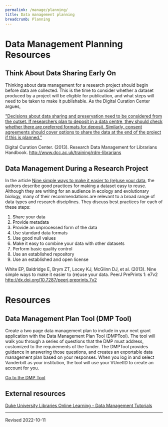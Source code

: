 ```yaml
---
permalink: /manage/planning/
title: Data management planning
breadcrumb: Planning
---
```


# Data Management Planning Resources

## Think About Data Sharing Early On

Thinking about data management for a research project should begin before data are collected.  This is the time to consider whether a dataset produced by a project will be eligible for publication, and what steps will need to be taken to make it publishable.  As the Digital Curation Center argues, 

["Decisions about data sharing and preservation need to be considered from the outset. If researchers plan to deposit in a data centre, they should check whether there are preferred formats for deposit. Similarly, consent agreements should cover options to share the data at the end of the project if this is planned.”](http://www.dcc.ac.uk/training/rdm-librarians)

Digital Curation Center. (2013).  Research Data Management for Librarians Handbook. <http://www.dcc.ac.uk/training/rdm-librarians>

## Data Management During a Research Project

In the article [Nine simple ways to make it easier to (re)use your data](https://peerj.com/preprints/7.pdf), the authors describe good practices for making a dataset easy to reuse.  Although they are writing for an audience in ecology and evolutionary biology, many of their recommendations are relevant to a broad range of data types and research disciplines.  They discuss best practices for each of these steps:

1. Share your data
2. Provide metadata
3. Provide an unprocessed form of the data
4. Use standard data formats
5. Use good null values 
6. Make it easy to combine your data with other datasets
7. Perform basic quality control
8. Use an established repository
9. Use an established and open license

White EP, Baldridge E, Brym ZT, Locey KJ, McGlinn DJ, et al. (2013). Nine simple ways to make it easier to (re)use your data. PeerJ PrePrints 1: e7v2 <http://dx.doi.org/10.7287/peerj.preprints.7v2>

# Resources

## Data Management Plan Tool (DMP Tool)

Create a two page data management plan to include in your next grant application with the Data Management Plan Tool (DMPTool). The tool will walk you through a series of questions that the DMP must address, customized to the requirements of the funder. The DMPTool provides guidance in answering those questions, and creates an exportable data management plan based on your responses.  When you log in and select Vanderbilt as your institution, the tool will use your VUnetID to create an account for you.

[Go to the DMP Tool](https://dmptool.org/)

## External resources

[Duke University Libraries Online Learning - Data Management Tutorials](https://library.duke.edu/data/tutorials)

----
Revised 2022-10-11
